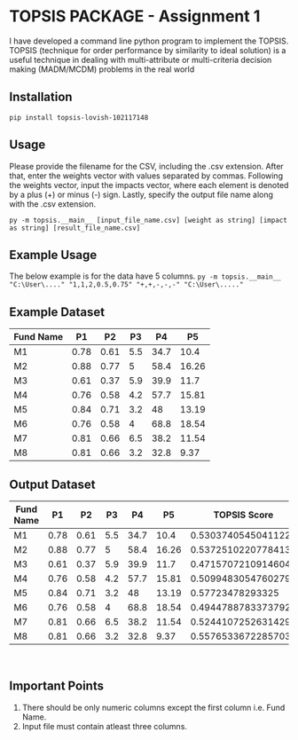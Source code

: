 # TOPSIS PACKAGE - Assignment 1
I have developed a command line python program to implement the TOPSIS.
TOPSIS (technique for order performance by similarity to ideal solution) is a useful technique in dealing with multi-attribute or multi-criteria decision making (MADM/MCDM) problems in the real world
## Installation
```pip install topsis-lovish-102117148```

## Usage
Please provide the filename for the CSV, including the .csv extension. After that, enter the weights vector with values separated by commas. Following the weights vector, input the impacts vector, where each element is denoted by a plus (+) or minus (-) sign. Lastly, specify the output file name along with the .csv extension.

```py -m topsis.__main__ [input_file_name.csv] [weight as string] [impact as string] [result_file_name.csv]```

## Example Usage
The below example is for the data have 5 columns.
```py -m topsis.__main__ "C:\User\...." "1,1,2,0.5,0.75" "+,+,-,-,-" "C:\User\....."```

## Example Dataset

Fund Name | P1 | P2 | P3 | P4 | P5
------------ | ------------- | ------------ | ------------- | ------------ | ------------
M1 | 0.78 | 0.61 | 5.5 | 34.7 | 10.4
M2 | 0.88 | 0.77 | 5 | 58.4 | 16.26
M3 | 0.61 | 0.37 | 5.9 | 39.9 | 11.7
M4 | 0.76 | 0.58 | 4.2 | 57.7 | 15.81
M5 | 0.84 | 0.71 | 3.2 | 48 | 13.19
M6 | 0.76 | 0.58 | 4 | 68.8 | 18.54
M7 | 0.81 | 0.66 | 6.5 | 38.2 | 11.54
M8 | 0.81 | 0.66 | 3.2 | 32.8 | 9.37

## Output Dataset
Fund Name | P1 | P2 | P3 | P4 | P5 | TOPSIS Score | Rank
------------ | ------------- | ------------ | ------------- | ------------ | ------------ | ------------ | ------------
M1 | 0.78 | 0.61 | 5.5 | 34.7 | 10.4 | 0.5303740545041122 | 4
M2 | 0.88 | 0.77 | 5 | 58.4 | 16.26 | 0.5372510220778413 | 3
M3 | 0.61 | 0.37 | 5.9 | 39.9 | 11.7 | 0.4715707210914604 | 8
M4 | 0.76 | 0.58 | 4.2 | 57.7 | 15.81 | 0.5099483054760279 | 6
M5 | 0.84 | 0.71 | 3.2 | 48 | 13.19 | 0.57723478293325 | 1
M6 | 0.76 | 0.58 | 4 | 68.8 | 18.54 | 0.49447887833737925 | 7
M7 | 0.81 | 0.66 | 6.5 | 38.2 | 11.54 | 0.5244107252631429 | 5
M8 | 0.81 | 0.66 | 3.2 | 32.8 | 9.37 | 0.5576533672285703 | 2 

<br>

## Important Points
1) There should be only numeric columns except the first column i.e. Fund Name.
2) Input file must contain atleast three columns.

<br>

